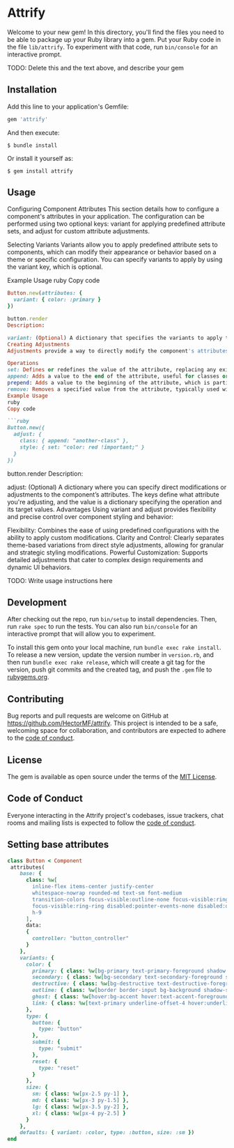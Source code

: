 # Attrify

Welcome to your new gem! In this directory, you'll find the files you need to be able to package up your Ruby library into a gem. Put your Ruby code in the file `lib/attrify`. To experiment with that code, run `bin/console` for an interactive prompt.

TODO: Delete this and the text above, and describe your gem

## Installation

Add this line to your application's Gemfile:

```ruby
gem 'attrify'
```

And then execute:

    $ bundle install

Or install it yourself as:

    $ gem install attrify

## Usage

Configuring Component Attributes
This section details how to configure a component's attributes in your application. The configuration can be performed using two optional keys: variant for applying predefined attribute sets, and adjust for custom attribute adjustments.

Selecting Variants
Variants allow you to apply predefined attribute sets to components, which can modify their appearance or behavior based on a theme or specific configuration. You can specify variants to apply by using the variant key, which is optional.

Example Usage
ruby
Copy code
```ruby
Button.new(attributes: {
  variant: { color: :primary }
})

button.render
Description:

variant: (Optional) A dictionary that specifies the variants to apply to the component. For instance, { color: :link } might apply a specific style defined for link-themed buttons within your application.
Creating Adjustments
Adjustments provide a way to directly modify the component's attributes such as style, class, or other properties. You can make these adjustments using the adjust key, which allows for detailed control over the component's final presentation using operations like set, append, prepend, and remove.

Operations
set: Defines or redefines the value of the attribute, replacing any existing values.
append: Adds a value to the end of the attribute, useful for classes or styles where order matters.
prepend: Adds a value to the beginning of the attribute, which is particularly important for CSS precedence.
remove: Removes a specified value from the attribute, typically used with classes.
Example Usage
ruby
Copy code

```ruby
Button.new({
  adjust: {
    class: { append: "another-class" },
    style: { set: "color: red !important;" }
  }
})
```

button.render
Description:

adjust: (Optional) A dictionary where you can specify direct modifications or adjustments to the component’s attributes. The keys define what attribute you're adjusting, and the value is a dictionary specifying the operation and its target values.
Advantages
Using variant and adjust provides flexibility and precise control over component styling and behavior:

Flexibility: Combines the ease of using predefined configurations with the ability to apply custom modifications.
Clarity and Control: Clearly separates theme-based variations from direct style adjustments, allowing for granular and strategic styling modifications.
Powerful Customization: Supports detailed adjustments that cater to complex design requirements and dynamic UI behaviors.


TODO: Write usage instructions here

## Development

After checking out the repo, run `bin/setup` to install dependencies. Then, run `rake spec` to run the tests. You can also run `bin/console` for an interactive prompt that will allow you to experiment.

To install this gem onto your local machine, run `bundle exec rake install`. To release a new version, update the version number in `version.rb`, and then run `bundle exec rake release`, which will create a git tag for the version, push git commits and the created tag, and push the `.gem` file to [rubygems.org](https://rubygems.org).

## Contributing

Bug reports and pull requests are welcome on GitHub at https://github.com/HectorMF/attrify. This project is intended to be a safe, welcoming space for collaboration, and contributors are expected to adhere to the [code of conduct](https://github.com/HectorMF/attrify/blob/master/CODE_OF_CONDUCT.md).

## License

The gem is available as open source under the terms of the [MIT License](https://opensource.org/licenses/MIT).

## Code of Conduct

Everyone interacting in the Attrify project's codebases, issue trackers, chat rooms and mailing lists is expected to follow the [code of conduct](https://github.com/HectorMF/attrify/blob/master/CODE_OF_CONDUCT.md).

## Setting base attributes

```ruby
class Button < Component
 attributes(
    base: {
      class: %w[
        inline-flex items-center justify-center
        whitespace-nowrap rounded-md text-sm font-medium
        transition-colors focus-visible:outline-none focus-visible:ring-1 
        focus-visible:ring-ring disabled:pointer-events-none disabled:opacity-50 
        h-9
      ],
      data:
      {
        controller: "button_controller"
      }
    }, 
    variants: {
      color: {
        primary: { class: %w[bg-primary text-primary-foreground shadow hover:bg-primary/90] },
        secondary: { class: %w[bg-secondary text-secondary-foreground shadow-sm hover:bg-secondary/80] },
        destructive: { class: %w[bg-destructive text-destructive-foreground shadow-sm hover:bg-destructive/90] },
        outline: { class: %w[border border-input bg-background shadow-sm hover:bg-accent hover:text-accent-foreground] },
        ghost: { class: %w[hover:bg-accent hover:text-accent-foreground] },
        link: { class: %w[text-primary underline-offset-4 hover:underline] }
      }, 
      type: {
        button: {
          type: "button"
        },
        submit: {
          type: "submit"
        },
        reset: {
          type: "reset"
        }
      },
      size: {
        sm: { class: %w[px-2.5 py-1] },
        md: { class: %w[px-3 py-1.5] },
        lg: { class: %w[px-3.5 py-2] },
        xl: { class: %w[px-4 py-2.5] }
      }
    },
    defaults: { variant: :color, type: :button, size: :sm })
end
```

